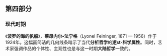 ## 第四部分

### 现代时期

《**波罗的海的帆船**》，**莱昂内尔•法宁格**（Lyonel Feininger, 1871 — 1956）作于1924年。这幅画简洁的几何线条暗示了当代**分析哲学**的**逻st-科学属性**。同时，艺术家强调作品的个体性、主观性也是与这一时期**大陆哲学**一致的。